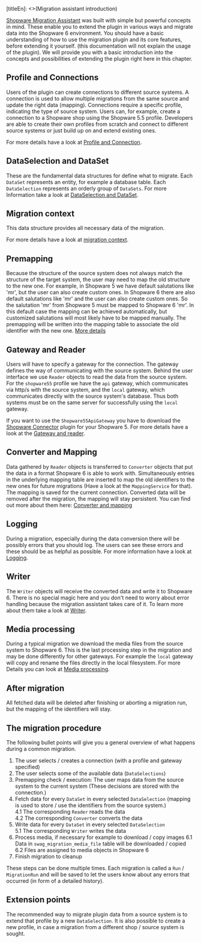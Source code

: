 [titleEn]: <>(Migration assistant introduction)

[Shopware Migration Assistant](https://github.com/shopware/SwagMigrationAssistant) was built with simple but powerful concepts in mind.
These enable you to extend the plugin in various ways and migrate data into the Shopware 6 environment.
You should have a basic understanding of how to use the migration plugin and its core features, before extending it yourself.
(this documentation will not explain the usage of the plugin).
We will provide you with a basic introduction into the concepts and possibilities of extending the plugin right here in this chapter.

## Profile and Connections
Users of the plugin can create connections to different source systems.
A connection is used to allow multiple migrations from the same source and update the right data (mapping).
Connections require a specific profile, indicating the type of source system.
Users can, for example, create a connection to a Shopware shop using the Shopware 5.5 profile.
Developers are able to create their own profiles from scratch and connect to different source systems or just build up on and extend existing ones.

For more details have a look at [Profile and Connection](./020-profile-and-connection.md).

## DataSelection and DataSet
These are the fundamental data structures for define what to migrate.
Each `DataSet` represents an entity, for example a database table.
Each `DataSelection` represents an orderly group of `DataSets`.
For more Information take a look at [DataSelection and DataSet](./030-dataSelection-and-dataSet.md).

## Migration context
This data structure provides all necessary data of the migration.

For more details have a look at [migration context](./040-migration-context.md).

## Premapping
Because the structure of the source system does not always match the structure of the target system, the user may need to map the old structure to the new one.
For example, in Shopware 5 we have default salutations like 'mr', but the user can also create custom ones.
In Shopware 6 there are also default salutations like 'mr' and the user can also create custom ones.
So the salutation 'mr' from Shopware 5 must be mapped to Shopware 6 'mr'.
In this default case the mapping can be achieved automatically, but customized salutations will most likely have to be mapped manually.
The premapping will be written into the mapping table to associate the old identifier with the new one.
[More details](./050-premapping.md)

## Gateway and Reader
Users will have to specify a gateway for the connection. The gateway defines the way of communicating with the source system.
Behind the user interface we use `Reader` objects to read the data from the source system.
For the `shopware55` profile we have the `api` gateway, which communicates via http/s with the source system,
and the `local` gateway, which communicates directly with the source system's database. Thus both systems must be on the 
same server for successfully using the `local` gateway.

If you want to use the `Shopware55ApiGateway` you have to download the [Shopware Connector](https://github.com/shopware/SwagMigrationConnector)
plugin for your Shopware 5. For more details have a look at the [Gateway and reader](./060-gateway-and-reader.md).

## Converter and Mapping
Data gathered by `Reader` objects is transferred to `Converter` objects that put the data in a format Shopware 6 is able to work with.
Simultaneously entries in the underlying mapping table are inserted to map the old identifiers to the new ones for future migrations (Have a look at the `MappingService` for that).
The mapping is saved for the current connection. Converted data will be removed after the migration, the mapping will stay persistent.
You can find out more about them here: [Converter and mapping](./070-converter-and-mapping.md)

## Logging
During a migration, especially during the data conversion there will be possibly errors that you should log.
The users can see these errors and these should be as helpful as possible.
For more information have a look at [Logging](./071-logging.md).

## Writer
The `Writer` objects will receive the converted data and write it to Shopware 6.
There is no special magic here and you don't need to worry about error handling because the migration assistant takes care of it.
To learn more about them take a look at [Writer](./080-writer.md).

## Media processing
During a typical migration we download the media files from the source system to Shopware 6.
This is the last processing step in the migration and may be done differently for other gateways.
For example the `local` gateway will copy and rename the files directly in the local filesystem.
For more Details you can look at [Media processing](./090-media-processing.md).

## After migration
All fetched data will be deleted after finishing or aborting a migration run, but the mapping of the identifiers will stay.

## The migration procedure
The following bullet points will give you a general overview of what happens during a common migration.
1. The user selects / creates a connection (with a profile and gateway specified)
2. The user selects some of the available data (`DataSelections`)
3. Premapping check / execution: The user maps data from the source system to the current system
(These decisions are stored with the connection.)
4. Fetch data for every `DataSet` in every selected `DataSelection`
(mapping is used to store / use the identifiers from the source system.)  
    4.1 The corresponding `Reader` reads the data  
    4.2 The corresponding `Converter` converts the data  
5. Write data for every `DataSet` in every selected `DataSelection`  
    5.1 The corresponding `Writer` writes the data
6. Process media, if necessary for example to download / copy images
    6.1 Data in `swag_migration_media_file` table will be downloaded / copied  
    6.2 Files are assigned to media objects in Shopware 6
7. Finish migration to cleanup

These steps can be done multiple times. Each migration is called a `Run` / `MigrationRun` and will be saved to let the users know about any errors that occurred (in form of a detailed history).

## Extension points
The recommended way to migrate plugin data from a source system is to extend that profile by a new `DataSelection`.
It is also possible to create a new profile, in case a migration from a different shop / source system is sought.